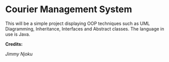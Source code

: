 # Courier Management System

This will be a simple project displaying OOP techniques such as UML Diagramming, Inheritance, Interfaces and Abstract classes. The language in use is Java.

__Credits:__

_Jimmy Njoku_